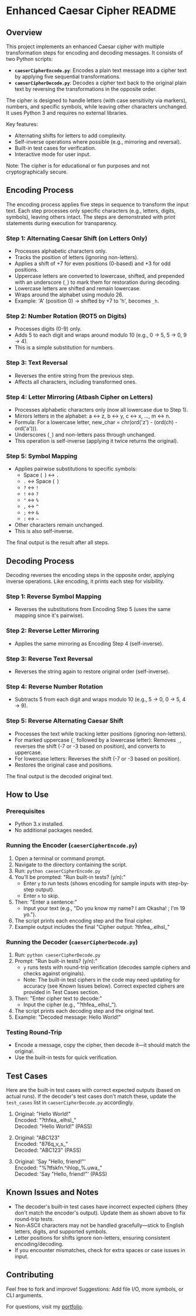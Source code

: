 # Enhanced Caesar Cipher README

## Overview

This project implements an enhanced Caesar cipher with multiple transformation steps for encoding and decoding messages. It consists of two Python scripts:

- **`caeserCipherEncode.py`**: Encodes a plain text message into a cipher text by applying five sequential transformations.
- **`caeserCipherDecode.py`**: Decodes a cipher text back to the original plain text by reversing the transformations in the opposite order.

The cipher is designed to handle letters (with case sensitivity via markers), numbers, and specific symbols, while leaving other characters unchanged. It uses Python 3 and requires no external libraries.

Key features:
- Alternating shifts for letters to add complexity.
- Self-inverse operations where possible (e.g., mirroring and reversal).
- Built-in test cases for verification.
- Interactive mode for user input.

Note: The cipher is for educational or fun purposes and not cryptographically secure.

## Encoding Process

The encoding process applies five steps in sequence to transform the input text. Each step processes only specific characters (e.g., letters, digits, symbols), leaving others intact. The steps are demonstrated with print statements during execution for transparency.

### Step 1: Alternating Caesar Shift (on Letters Only)
- Processes alphabetic characters only.
- Tracks the position of letters (ignoring non-letters).
- Applies a shift of +7 for even positions (0-based) and +3 for odd positions.
- Uppercase letters are converted to lowercase, shifted, and prepended with an underscore (`_`) to mark them for restoration during decoding.
- Lowercase letters are shifted and remain lowercase.
- Wraps around the alphabet using modulo 26.
- Example: 'A' (position 0) → shifted by +7 to 'h', becomes `_h`.

### Step 2: Number Rotation (ROT5 on Digits)
- Processes digits (0-9) only.
- Adds 5 to each digit and wraps around modulo 10 (e.g., 0 → 5, 5 → 0, 9 → 4).
- This is a simple substitution for numbers.

### Step 3: Text Reversal
- Reverses the entire string from the previous step.
- Affects all characters, including transformed ones.

### Step 4: Letter Mirroring (Atbash Cipher on Letters)
- Processes alphabetic characters only (now all lowercase due to Step 1).
- Mirrors letters in the alphabet: a ↔ z, b ↔ y, c ↔ x, ..., m ↔ n.
- Formula: For a lowercase letter, new_char = chr(ord('z') - (ord(ch) - ord('a'))).
- Underscores (`_`) and non-letters pass through unchanged.
- This operation is self-inverse (applying it twice returns the original).

### Step 5: Symbol Mapping
- Applies pairwise substitutions to specific symbols:
  - Space (` `) ↔ `.`
  - `.` ↔ Space (` `)
  - `?` ↔ `!`
  - `!` ↔ `?`
  - `"` ↔ `%`
  - `,` ↔ `^`
  - `;` ↔ `&`
  - `:` ↔ `~`
- Other characters remain unchanged.
- This is also self-inverse.

The final output is the result after all steps.

## Decoding Process

Decoding reverses the encoding steps in the opposite order, applying inverse operations. Like encoding, it prints each step for visibility.

### Step 1: Reverse Symbol Mapping
- Reverses the substitutions from Encoding Step 5 (uses the same mapping since it's pairwise).

### Step 2: Reverse Letter Mirroring
- Applies the same mirroring as Encoding Step 4 (self-inverse).

### Step 3: Reverse Text Reversal
- Reverses the string again to restore original order (self-inverse).

### Step 4: Reverse Number Rotation
- Subtracts 5 from each digit and wraps modulo 10 (e.g., 5 → 0, 0 → 5, 4 → 9).

### Step 5: Reverse Alternating Caesar Shift
- Processes the text while tracking letter positions (ignoring non-letters).
- For marked uppercase (`_` followed by a lowercase letter): Removes `_`, reverses the shift (-7 or -3 based on position), and converts to uppercase.
- For lowercase letters: Reverses the shift (-7 or -3 based on position).
- Restores the original case and positions.

The final output is the decoded original text.

## How to Use

### Prerequisites
- Python 3.x installed.
- No additional packages needed.

### Running the Encoder (`caeserCipherEncode.py`)
1. Open a terminal or command prompt.
2. Navigate to the directory containing the script.
3. Run: `python caeserCipherEncode.py`
4. You'll be prompted: "Run built-in tests? (y/n):"
   - Enter `y` to run tests (shows encoding for sample inputs with step-by-step output).
   - Enter `n` to skip.
5. Then: "Enter a sentence:"
   - Input your text (e.g., "Do you know my name? I am Okasha! ; I'm 19 yo.").
6. The script prints each encoding step and the final cipher.
7. Example output includes the final "Cipher output: ?thfea_.elhsl_"

### Running the Decoder (`caeserCipherDecode.py`)
1. Run: `python caeserCipherDecode.py`
2. Prompt: "Run built-in tests? (y/n):"
   - `y` runs tests with round-trip verification (decodes sample ciphers and checks against originals).
   - Note: The built-in test ciphers in the code may need updating for accuracy (see Known Issues below). Correct expected ciphers are provided in Test Cases section.
3. Then: "Enter cipher text to decode:"
   - Input the cipher (e.g., "?thfea_.elhsl_").
4. The script prints each decoding step and the original text.
5. Example: "Decoded message: Hello World!"

### Testing Round-Trip
- Encode a message, copy the cipher, then decode it—it should match the original.
- Use the built-in tests for quick verification.

## Test Cases

Here are the built-in test cases with correct expected outputs (based on actual runs). If the decoder's test cases don't match these, update the `test_cases` list in `caeserCipherDecode.py` accordingly.

1. Original: "Hello World!"  
   Encoded: "?thfea_.elhsl_"  
   Decoded: "Hello World!" (PASS)

2. Original: "ABC123"  
   Encoded: "876q_v_s_"  
   Decoded: "ABC123" (PASS)

3. Original: 'Say "Hello, friend!"'  
   Encoded: "%?tfskfn.^ihlop_%.uwa_"  
   Decoded: 'Say "Hello, friend!"' (PASS)

## Known Issues and Notes
- The decoder's built-in test cases have incorrect expected ciphers (they don't match the encoder's output). Update them as shown above to fix round-trip tests.
- Non-ASCII characters may not be handled gracefully—stick to English letters, digits, and supported symbols.
- Letter positions for shifts ignore non-letters, ensuring consistent encoding/decoding.
- If you encounter mismatches, check for extra spaces or case issues in input.

## Contributing
Feel free to fork and improve! Suggestions: Add file I/O, more symbols, or CLI arguments.

For questions, visit my [portfolio](https://okashadev.vercel.app).
